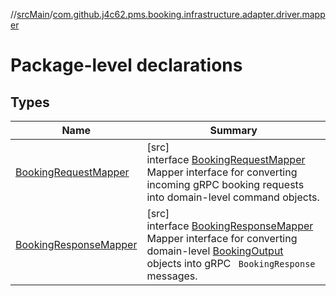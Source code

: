 //[srcMain](../../index.md)/[com.github.j4c62.pms.booking.infrastructure.adapter.driver.mapper](index.md)

# Package-level declarations

## Types

| Name                                                       | Summary                                                                                                                                                                                                                                                                     |
|------------------------------------------------------------|-----------------------------------------------------------------------------------------------------------------------------------------------------------------------------------------------------------------------------------------------------------------------------|
| [BookingRequestMapper](-booking-request-mapper/index.md)   | [src]<br>interface [BookingRequestMapper](-booking-request-mapper/index.md)<br>Mapper interface for converting incoming gRPC booking requests into domain-level command objects.                                                                                            |
| [BookingResponseMapper](-booking-response-mapper/index.md) | [src]<br>interface [BookingResponseMapper](-booking-response-mapper/index.md)<br>Mapper interface for converting domain-level [BookingOutput](../com.github.j4c62.pms.booking.domain.driver.output/-booking-output/index.md) objects into gRPC ` BookingResponse` messages. |